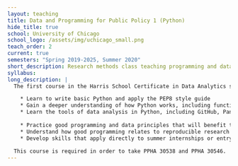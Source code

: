 ```yaml
---
layout: teaching
title: Data and Programming for Public Policy 1 (Python)
hide_title: true
school: University of Chicago
school_logo: /assets/img/uchicago_small.png
teach_order: 2
current: true
semesters: "Spring 2019-2025, Summer 2020"
short_description: Research methods class teaching programming and data analysis in Python.
syllabus: 
long_description: |
  The first course in the Harris School Certificate in Data Analytics sequence, PPHA 30537 is intended for students with experience using "legacy" research platforms (e.g. Stata) but no background in rigorous coding.  The student taking this course will develop in three technical and three non-technical areas:

    * Learn to write basic Python and apply the PEP8 style guide
    * Gain a deeper understanding of how Python works, including functions and classes
    * Learn the tools of data analysis in Python, including GitHub, Pandas, MatPlotLib, and BeautifulSoup
      
    * Practice good programming and data principles that will benefit the student when working in any platform, including R, Stata, and SAS
    * Understand how good programming relates to reproducible research
    * Develop skills that apply directly to summer internships or entry-level research assistaint positions
      
  This course is required in order to take PPHA 30538 and PPHA 30546.
---
```


